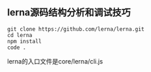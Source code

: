 ## lerna源码结构分析和调试技巧
``` shell
git clone https://github.com/lerna/lerna.git
cd lerna 
npm install
code .
```
lerna的入口文件是core/lerna/cli.js